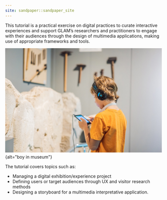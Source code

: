 ```yaml
---
site: sandpaper::sandpaper_site
---
```



This tutorial is a practical exercise on digital practices to curate interactive experiences and support GLAM’s researchers and practitioners to engage with their audiences through the design of multimedia applications, making use of appropriate frameworks and tools.

![Boy looking at sculptures and listening to audio guide at museum exhibition &copy; by galitskaya under Education License from Adobe Stock](episodes/fig/boy.jpg){alt="boy in museum"}

The tutorial covers topics such as:

- Managing a digital exhibition/experience project
- Defining users or target audiences through UX and visitor research methods
- Designing a storyboard for a multimedia interpretative application.